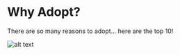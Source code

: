 # Why Adopt?

There are so many reasons to adopt... here are the top 10!

![alt text](images/doggos.jpg "Doggos")
